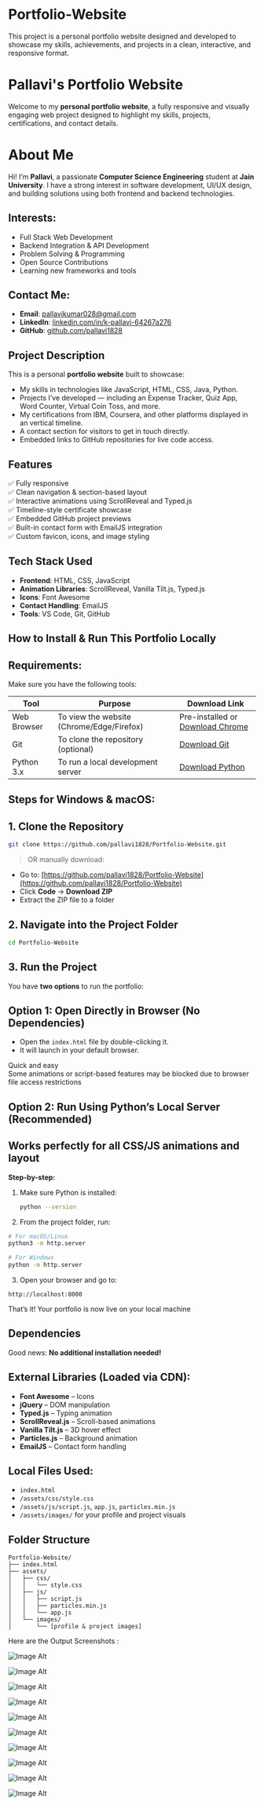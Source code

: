 # Portfolio-Website
This project is a personal portfolio website designed and developed to showcase my skills, achievements, and projects in a clean, interactive, and responsive format.

# Pallavi's Portfolio Website

Welcome to my **personal portfolio website**, a fully responsive and visually engaging web project designed to highlight my skills, projects, certifications, and contact details. 

# About Me

Hi! I’m **Pallavi**, a passionate **Computer Science Engineering** student at **Jain University**. I have a strong interest in software development, UI/UX design, and building solutions using both frontend and backend technologies.

## Interests:
- Full Stack Web Development  
- Backend Integration & API Development  
- Problem Solving & Programming  
- Open Source Contributions  
- Learning new frameworks and tools  

## Contact Me:
- **Email**: pallavikumar028@gmail.com  
- **LinkedIn**: [linkedin.com/in/k-pallavi-64267a276](https://www.linkedin.com/in/k-pallavi-64267a276/)  
- **GitHub**: [github.com/pallavi1828](https://github.com/pallavi1828)

## Project Description

This is a personal **portfolio website** built to showcase:
- My skills in technologies like JavaScript, HTML, CSS, Java, Python.
- Projects I’ve developed — including an Expense Tracker, Quiz App, Word Counter, Virtual Coin Toss, and more.
- My certifications from IBM, Coursera, and other platforms displayed in an vertical timeline.
- A contact section for visitors to get in touch directly.
- Embedded links to GitHub repositories for live code access.

## Features

✅ Fully responsive  
✅ Clean navigation & section-based layout  
✅ Interactive animations using ScrollReveal and Typed.js  
✅ Timeline-style certificate showcase  
✅ Embedded GitHub project previews  
✅ Built-in contact form with EmailJS integration   
✅ Custom favicon, icons, and image styling

## Tech Stack Used

- **Frontend**: HTML, CSS, JavaScript
- **Animation Libraries**: ScrollReveal, Vanilla Tilt.js, Typed.js  
- **Icons**: Font Awesome  
- **Contact Handling**: EmailJS  
- **Tools**: VS Code, Git, GitHub
  

## How to Install & Run This Portfolio Locally

## Requirements:
Make sure you have the following tools:

| Tool        | Purpose                                   | Download Link                                                      |
|-------------|------------------------------------------ |--------------------------------------------------------------------|
| Web Browser | To view the website (Chrome/Edge/Firefox) | Pre-installed or [Download Chrome](https://www.google.com/chrome/) |
| Git         | To clone the repository (optional)        | [Download Git](https://git-scm.com/downloads)                      |
| Python 3.x  | To run a local development server         | [Download Python](https://www.python.org/downloads/)               |

## Steps for Windows & macOS:

## 1. Clone the Repository

```bash
git clone https://github.com/pallavi1828/Portfolio-Website.git
```

> OR manually download:

- Go to: [https://github.com/pallavi1828/Portfolio-Website](https://github.com/pallavi1828/Portfolio-Website)
- Click **Code** → **Download ZIP**
- Extract the ZIP file to a folder

## 2. Navigate into the Project Folder

```bash
cd Portfolio-Website
```

## 3. Run the Project

You have **two options** to run the portfolio:

## Option 1: Open Directly in Browser (No Dependencies)

- Open the `index.html` file by double-clicking it.
- It will launch in your default browser.

 Quick and easy  
 Some animations or script-based features may be blocked due to browser file access restrictions

## Option 2: Run Using Python’s Local Server (Recommended)

## Works perfectly for all CSS/JS animations and layout

**Step-by-step:**

1. Make sure Python is installed:
   ```bash
   python --version
   ```

2. From the project folder, run:

```bash
# For macOS/Linux
python3 -m http.server

# For Windows
python -m http.server
```

3. Open your browser and go to:
```
http://localhost:8000
```

That’s it! Your portfolio is now live on your local machine 

##  Dependencies

Good news:  **No additional installation needed!**

## External Libraries (Loaded via CDN):
- **Font Awesome** – Icons  
- **jQuery** – DOM manipulation  
- **Typed.js** – Typing animation  
- **ScrollReveal.js** – Scroll-based animations  
- **Vanilla Tilt.js** – 3D hover effect  
- **Particles.js** – Background animation  
- **EmailJS** – Contact form handling

## Local Files Used:
- `index.html`
- `/assets/css/style.css`
- `/assets/js/script.js`, `app.js`, `particles.min.js`
- `/assets/images/` for your profile and project visuals

##  Folder Structure 

```
Portfolio-Website/
├── index.html
├── assets/
│   ├── css/
│   │   └── style.css
│   ├── js/
│   │   ├── script.js
│   │   ├── particles.min.js
│   │   └── app.js
│   └── images/
│       └── [profile & project images]
```

Here are the Output Screenshots :

 ![Image Alt](image_url)

 ![Image Alt](image_url)

 ![Image Alt](image_url)

 ![Image Alt](image_url)

  ![Image Alt](image_url)

 ![Image Alt](image_url)

  ![Image Alt](image_url)

   ![Image Alt](image_url)

   ![Image Alt](image_url)

   ![Image Alt](image_url)

 
 


